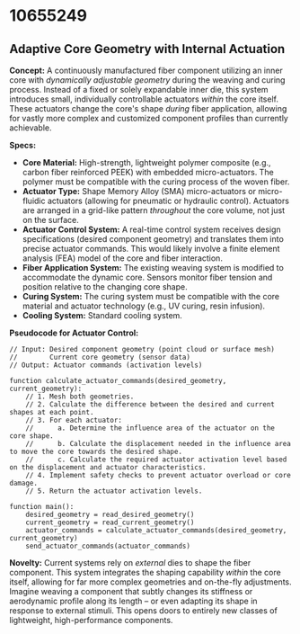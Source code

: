 # 10655249

## Adaptive Core Geometry with Internal Actuation

**Concept:** A continuously manufactured fiber component utilizing an inner core with *dynamically adjustable geometry* during the weaving and curing process. Instead of a fixed or solely expandable inner die, this system introduces small, individually controllable actuators *within* the core itself. These actuators change the core's shape *during* fiber application, allowing for vastly more complex and customized component profiles than currently achievable.

**Specs:**

*   **Core Material:** High-strength, lightweight polymer composite (e.g., carbon fiber reinforced PEEK) with embedded micro-actuators. The polymer must be compatible with the curing process of the woven fiber.
*   **Actuator Type:** Shape Memory Alloy (SMA) micro-actuators or micro-fluidic actuators (allowing for pneumatic or hydraulic control). Actuators are arranged in a grid-like pattern *throughout* the core volume, not just on the surface.
*   **Actuator Control System:** A real-time control system receives design specifications (desired component geometry) and translates them into precise actuator commands. This would likely involve a finite element analysis (FEA) model of the core and fiber interaction.
*   **Fiber Application System:** The existing weaving system is modified to accommodate the dynamic core. Sensors monitor fiber tension and position relative to the changing core shape.
*   **Curing System:** The curing system must be compatible with the core material and actuator technology (e.g., UV curing, resin infusion).
*   **Cooling System:** Standard cooling system.

**Pseudocode for Actuator Control:**

```
// Input: Desired component geometry (point cloud or surface mesh)
//        Current core geometry (sensor data)
// Output: Actuator commands (activation levels)

function calculate_actuator_commands(desired_geometry, current_geometry):
    // 1. Mesh both geometries.
    // 2. Calculate the difference between the desired and current shapes at each point.
    // 3. For each actuator:
    //      a. Determine the influence area of the actuator on the core shape.
    //      b. Calculate the displacement needed in the influence area to move the core towards the desired shape.
    //      c. Calculate the required actuator activation level based on the displacement and actuator characteristics.
    // 4. Implement safety checks to prevent actuator overload or core damage.
    // 5. Return the actuator activation levels.

function main():
    desired_geometry = read_desired_geometry()
    current_geometry = read_current_geometry()
    actuator_commands = calculate_actuator_commands(desired_geometry, current_geometry)
    send_actuator_commands(actuator_commands)
```

**Novelty:** Current systems rely on *external* dies to shape the fiber component. This system integrates the shaping capability *within* the core itself, allowing for far more complex geometries and on-the-fly adjustments. Imagine weaving a component that subtly changes its stiffness or aerodynamic profile along its length – or even adapting its shape in response to external stimuli. This opens doors to entirely new classes of lightweight, high-performance components.